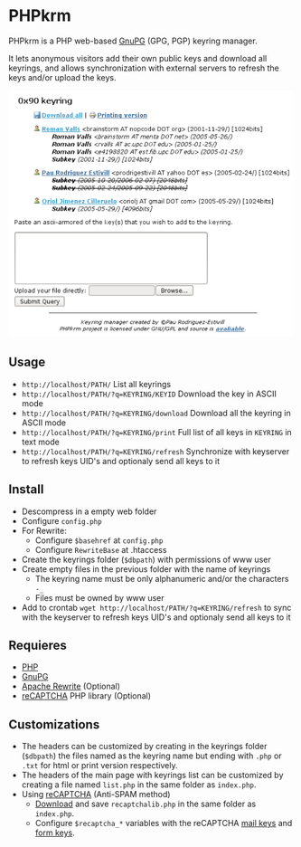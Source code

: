 # PHPkrm #
PHPkrm is a PHP web-based [GnuPG](http://en.wikipedia.org/wiki/GNU_Privacy_Guard) (GPG, PGP) keyring manager.

It lets anonymous visitors add their own public keys and download all keyrings, and allows synchronization with external servers to refresh the keys and/or upload the keys.

![screenshot](https://raw.githubusercontent.com/prodrigestivill/phpkrm/master/screenshot.png)

## Usage ##
  * `http://localhost/PATH/`  List all keyrings
  * `http://localhost/PATH/?q=KEYRING/KEYID`  Download the key in ASCII mode
  * `http://localhost/PATH/?q=KEYRING/download`  Download all the keyring in ASCII mode
  * `http://localhost/PATH/?q=KEYRING/print`  Full list of all keys in `KEYRING` in text mode
  * `http://localhost/PATH/?q=KEYRING/refresh`  Synchronize with keyserver to refresh keys UID's and optionaly send all keys to it

## Install ##
  * Descompress in a empty web folder
  * Configure `config.php`
  * For Rewrite:
    * Configure `$basehref` at `config.php`
    * Configure `RewriteBase` at .htaccess
  * Create the keyrings folder (`$dbpath`) with permissions of www user
  * Create empty files in the previous folder with the name of keyrings
    * The keyring name must be only alphanumeric and/or the characters `-_`
    * Files must be owned by www user
  * Add to crontab `wget http://localhost/PATH/?q=KEYRING/refresh` to sync with the keyserver to refresh keys UID's and optionaly send all keys to it

## Requieres ##
  * [PHP](http://www.php.net/)
  * [GnuPG](http://www.gnupg.org/)
  * [Apache Rewrite](http://httpd.apache.org/docs/2.2/rewrite/) (Optional)
  * [reCAPTCHA](http://mailhide.recaptcha.net/) PHP library (Optional)

## Customizations ##
  * The headers can be customized by creating in the keyrings folder (`$dbpath`) the files named as the keyring name but ending with `.php` or `.txt` for html or print version respectively.
  * The headers of the main page with keyrings list can be customized by creating a file named `list.php` in the same folder as `index.php`.
  * Using [reCAPTCHA](http://mailhide.recaptcha.net/) (Anti-SPAM method)
    * [Download](http://code.google.com/p/recaptcha/downloads/list?q=label:phplib-Latest) and save `recaptchalib.php` in the same folder as `index.php`.
    * Configure `$recaptcha_*` variables with the reCAPTCHA [mail keys](http://mailhide.recaptcha.net/apikey) and [form keys](http://recaptcha.net/api/getkey).